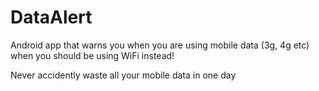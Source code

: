 # DataAlert

Android app that warns you when you are using mobile data (3g, 4g etc) when you should be using WiFi instead!

Never accidently waste all your mobile data in one day
